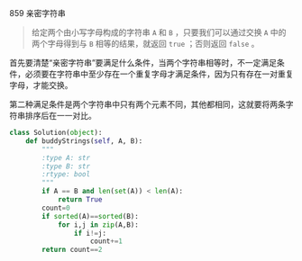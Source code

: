 859 亲密字符串

> 给定两个由小写字母构成的字符串 `A` 和 `B` ，只要我们可以通过交换 `A` 中的两个字母得到与 `B` 相等的结果，就返回 `true` ；否则返回 `false` 。

首先要清楚“亲密字符串”要满足什么条件，当两个字符串相等时，不一定满足条件，必须要在字符串中至少存在一个重复字母才满足条件，因为只有存在一对重复字母，才能交换。

第二种满足条件是两个字符串中只有两个元素不同，其他都相同，这就要将两条字符串排序后在一一对比。

```python
class Solution(object):
    def buddyStrings(self, A, B):
        """
        :type A: str
        :type B: str
        :rtype: bool
        """
        if A == B and len(set(A)) < len(A):
            return True
        count=0
        if sorted(A)==sorted(B):
            for i,j in zip(A,B):
                if i!=j:
                    count+=1
        return count==2
```

